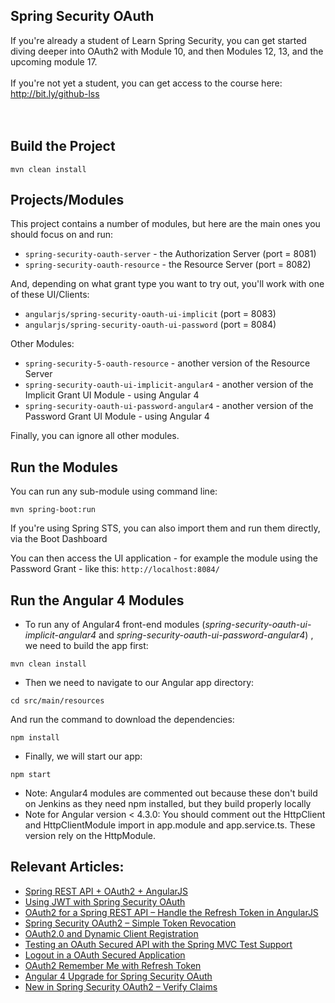 ## Spring Security OAuth

If you're already a student of Learn Spring Security, you can get started diving deeper into OAuth2 with Module 10, and then Modules 12, 13, and the upcoming module 17. </br></br>
If you're not yet a student, you can get access to the course here: http://bit.ly/github-lss
</br></br></br>



## Build the Project
```
mvn clean install
```



## Projects/Modules
This project contains a number of modules, but here are the main ones you should focus on and run: 
- `spring-security-oauth-server` - the Authorization Server (port = 8081)
- `spring-security-oauth-resource` - the Resource Server (port = 8082)

And, depending on what grant type you want to try out, you'll work with one of these UI/Clients:  
- `angularjs/spring-security-oauth-ui-implicit` (port = 8083)
- `angularjs/spring-security-oauth-ui-password` (port = 8084)

Other Modules: 
- `spring-security-5-oauth-resource` - another version of the Resource Server
- `spring-security-oauth-ui-implicit-angular4` - another version of the Implicit Grant UI Module - using Angular 4
- `spring-security-oauth-ui-password-angular4` - another version of the Password Grant UI Module - using Angular 4

Finally, you can ignore all other modules. 



## Run the Modules
You can run any sub-module using command line: 
```
mvn spring-boot:run
```

If you're using Spring STS, you can also import them and run them directly, via the Boot Dashboard 

You can then access the UI application - for example the module using the Password Grant - like this: 
`http://localhost:8084/`



## Run the Angular 4 Modules

- To run any of Angular4 front-end modules (_spring-security-oauth-ui-implicit-angular4_ and _spring-security-oauth-ui-password-angular4_) , we need to build the app first:
```
mvn clean install
```

- Then we need to navigate to our Angular app directory:
```
cd src/main/resources
```

And run the command to download the dependencies:
```
npm install
```

- Finally, we will start our app:
```
npm start
```
- Note: Angular4 modules are commented out because these don't build on Jenkins as they need npm installed, but they build properly locally
- Note for Angular version < 4.3.0: You should comment out the HttpClient and HttpClientModule import in app.module and app.service.ts. These version rely on the HttpModule.


## Relevant Articles: 
- [Spring REST API + OAuth2 + AngularJS](http://www.baeldung.com/rest-api-spring-oauth2-angularjs)
- [Using JWT with Spring Security OAuth](http://www.baeldung.com/spring-security-oauth-jwt)
- [OAuth2 for a Spring REST API – Handle the Refresh Token in AngularJS](http://www.baeldung.com/spring-security-oauth2-refresh-token-angular-js)
- [Spring Security OAuth2 – Simple Token Revocation](http://www.baeldung.com/spring-security-oauth-revoke-tokens)
- [OAuth2.0 and Dynamic Client Registration](http://www.baeldung.com/spring-security-oauth-dynamic-client-registration)
- [Testing an OAuth Secured API with the Spring MVC Test Support](http://www.baeldung.com/oauth-api-testing-with-spring-mvc)
- [Logout in a OAuth Secured Application](http://www.baeldung.com/logout-spring-security-oauth)
- [OAuth2 Remember Me with Refresh Token](http://www.baeldung.com/spring-security-oauth2-remember-me)
- [Angular 4 Upgrade for Spring Security OAuth](http://www.baeldung.com/angular-4-upgrade-for-spring-security-oauth/)
- [New in Spring Security OAuth2 – Verify Claims](http://www.baeldung.com/spring-security-oauth-2-verify-claims)

